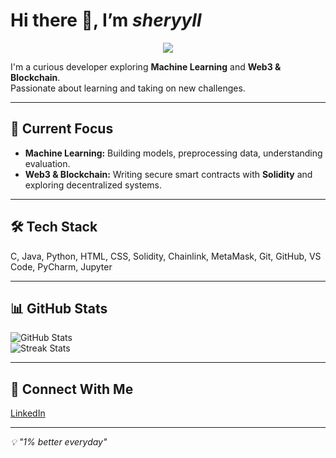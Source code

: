 # Hi there 👋, I’m *sheryyll*

<p align="center">
  <img src="https://readme-typing-svg.herokuapp.com?size=24&color=FF4C8B&center=true&vCenter=true&width=500&lines=Learning+Machine+Learning;Exploring+Blockchain+%26+Web3" />
</p>

I'm a curious developer exploring **Machine Learning** and **Web3 & Blockchain**.  
Passionate about learning and taking on new challenges.

---

## 🌱 Current Focus

- **Machine Learning:** Building models, preprocessing data, understanding evaluation.  
- **Web3 & Blockchain:** Writing secure smart contracts with **Solidity** and exploring decentralized systems.

---

## 🛠️ Tech Stack

C, Java, Python, HTML, CSS, Solidity, Chainlink, MetaMask, Git, GitHub, VS Code, PyCharm, Jupyter

---

## 📊 GitHub Stats

![GitHub Stats](https://github-readme-stats.vercel.app/api?username=sheryyll&show_icons=true&theme=radical&hide_border=true)  
![Streak Stats](https://github-readme-streak-stats.herokuapp.com?user=sheryyll&theme=radical&hide_border=true)

---

## 🤝 Connect With Me

[LinkedIn](https://www.linkedin.com/in/jenishashereyl)

---

*💡 "1% better everyday"*
